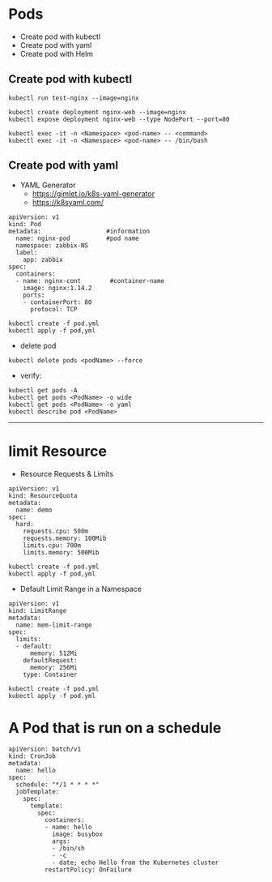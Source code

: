 # Pods
- Create pod with kubectl
- Create pod with yaml
- Create pod with Helm

## Create pod with kubectl
```
kubectl run test-nginx --image=nginx

kubectl create deployment nginx-web --image=nginx
kubectl expose deployment nginx-web --type NodePort --port=80
```
```
kubectl exec -it -n <Namespace> <pod-name> -- <command>
kubectl exec -it -n <Namespace> <pod-name> -- /bin/bash
```

## Create pod with yaml
- YAML Generator 
  * https://gimlet.io/k8s-yaml-generator
  * https://k8syaml.com/

```
apiVersion: v1
kind: Pod
metadata:                  #information
  name: nginx-pod          #pod name
  namespace: zabbix-NS
  label:
    app: zabbix
spec:
  containers:
  - name: nginx-cont        #container-name
    image: nginx:1.14.2
    ports:
    - containerPort: 80
      protocol: TCP
```

```
kubectl create -f pod.yml
kubectl apply -f pod,yml
```

- delete pod
```
kubectl delete pods <podName> --force
```
- verify:
```
kubectl get pods -A 
kubectl get pods <PodName> -o wide
kubectl get pods <PodName> -o yaml
kubectl describe pod <PodName>
```


------------------------------------------------------------------------------------------------------------------
# limit Resource

- Resource Requests & Limits
```
apiVersion: v1
kind: ResourceQuota
metadata:
  name: demo
spec:
  hard:
    requests.cpu: 500m
    requests.memory: 100Mib
    limits.cpu: 700m
    limits.memory: 500Mib
```
```
kubectl create -f pod.yml
kubectl apply -f pod,yml
```
- Default Limit Range in a Namespace
```
apiVersion: v1
kind: LimitRange
metadata:
  name: mem-limit-range
spec:
  limits:
  - default:
      memory: 512Mi
    defaultRequest:
      memory: 256Mi
    type: Container
```
```
kubectl create -f pod.yml
kubectl apply -f pod.yml
```

# A Pod that is run on a schedule
```
apiVersion: batch/v1
kind: CronJob
metadata:
  name: hello
spec:
  schedule: "*/1 * * * *"
  jobTemplate:
    spec:
      template:
        spec:
          containers:
          - name: hello
            image: busybox
            args:
            - /bin/sh
            - -c
            - date; echo Hello from the Kubernetes cluster
          restartPolicy: OnFailure
```
